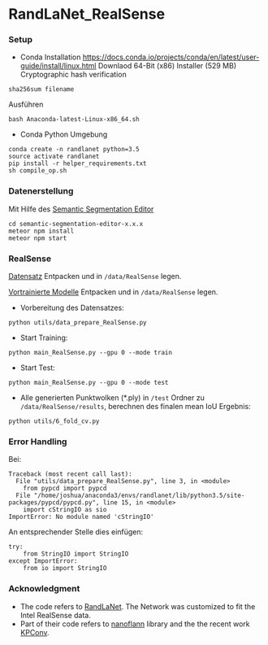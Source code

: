 # RandLaNet_RealSense

### Setup
 
- Conda Installation
https://docs.conda.io/projects/conda/en/latest/user-guide/install/linux.html
Downlaod 64-Bit (x86) Installer (529 MB)
Cryptographic hash verification
```
sha256sum filename
```
Ausführen
```
bash Anaconda-latest-Linux-x86_64.sh
```
- Conda Python Umgebung
```
conda create -n randlanet python=3.5
source activate randlanet
pip install -r helper_requirements.txt
sh compile_op.sh
```
### Datenerstellung
Mit Hilfe des <a href="https://github.com/Hitachi-Automotive-And-Industry-Lab/semantic-segmentation-editor">Semantic Segmentation Editor</a>
```
cd semantic-segmentation-editor-x.x.x
meteor npm install
meteor npm start
```
### RealSense
<a href="https://drive.google.com/drive/folders/1Nr5vaNY-JVY5tXSAY0KzCT8Tdia7q6I0?usp=sharing">Datensatz</a>
Entpacken und in `/data/RealSense` legen.

<a href="https://drive.google.com/drive/folders/1Nr5vaNY-JVY5tXSAY0KzCT8Tdia7q6I0?usp=sharing">Vortrainierte Modelle</a>
Entpacken und in `/data/RealSense` legen.

- Vorbereitung des Datensatzes:
```
python utils/data_prepare_RealSense.py
```
- Start Training:
```
python main_RealSense.py --gpu 0 --mode train
```
- Start Test:
```
python main_RealSense.py --gpu 0 --mode test
```
- Alle generierten Punktwolken (*.ply) in `/test` Ordner zu `/data/RealSense/results`, berechnen des finalen mean IoU Ergebnis:
```
python utils/6_fold_cv.py
```

### Error Handling
Bei:
```
Traceback (most recent call last):
  File "utils/data_prepare_RealSense.py", line 3, in <module>
    from pypcd import pypcd 
  File "/home/joshua/anaconda3/envs/randlanet/lib/python3.5/site-packages/pypcd/pypcd.py", line 15, in <module>
    import cStringIO as sio
ImportError: No module named 'cStringIO'
```
An entsprechender Stelle dies einfügen:
```
try:
    from StringIO import StringIO
except ImportError:
    from io import StringIO
```
### Acknowledgment
-  The code refers to <a href="https://github.com/QingyongHu/RandLA-Net">RandLaNet</a>. The Network was customized to fit the Intel RealSense data.
-  Part of their code refers to <a href="https://github.com/jlblancoc/nanoflann">nanoflann</a> library and the the recent work <a href="https://github.com/HuguesTHOMAS/KPConv">KPConv</a>.
